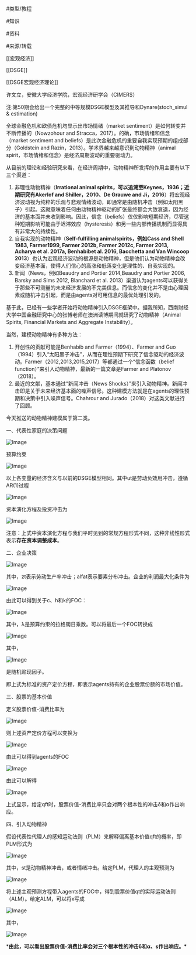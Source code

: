 #类型/教程

#知识 

#资料 

#来源/转载



[[宏观经济]]

[[DSGE]]

[[DSGE宏观经济理论]]







许文立，安徽大学经济学院，宏观经济研学会（CIMERS）



注:第50期会给出一个完整的中等规模DSGE模型及其推导和Dynare(stoch_simul & estimation)



全球金融危机和欧债危机均显示出市场情绪（market sentiment）是如何转变并不断传播的（Nowzohour and Stracca，2017）。的确，市场情绪和信念（market sentiment and beliefs）是此次金融危机的重要自我实现预期的组成部分（Goldstein and Razin，2013）。学术界越来越意识到动物精神（animal spirit，市场情绪和信念）是经济周期波动的重要驱动力。



从目前的理论和经验研究来看，在经济周期中，动物精神所发挥的作用主要有以下三个渠道：

1. 非理性动物精神（**Irrational animal spirits，可以追溯至Keynes，1936；近期研究有Akerlof and Shiller，2010、De Grauwe and Ji，2016**）将宏观经济波动视为纯粹的乐观与悲观情绪波动，即通常是由随机冲击（例如太阳黑子）引起。这就意味着任何由动物精神驱动的扩张最终都会大致衰退，因为经济的基本面并未收到影响。因此，信念（beliefs）仅仅影响短期经济，尽管这种短期影响可能由于迟滞效应（hysteresis）和另一些内部传播机制而显得具有非常大的持续性。
1. 自我实现的动物精神（**Self-fulfilling animalspirits，例如Cass and Shell 1983, Farmer1999, Farmer 2012b, Farmer 2012c, Farmer 2013, Acharya et al. 2017a, Benhabibet al. 2016, Bacchetta and Van Wincoop 2013**）也认为宏观经济波动的根源是动物精神，但是他们认为动物精神会改变经济基本面，使得人们信心的高涨和低落变化是理性的、自我实现的。
1. 新闻（News，例如Beaudry and Portier 2014,Beaudry and Portier 2006, Barsky and Sims 2012, Blanchard et al. 2013）渠道认为agents可以获得关于那些不可测量的未来经济发展的不完美信息。而信念的变化并不是由心理因素或随机冲击引起，而是由agents对可用信息的最优处理引发的。



基于此，已经有一些学者开始将动物精神引入DSGE框架中。据我所知，西南财经大学中国金融研究中心的张博老师在澳洲读博期间就研究了动物精神（Animal Spirits, Financial Markets and Aggregate Instability）。



当然，建模动物精神有多种方法：

1. 开创性的贡献可能是Benhabib and Farmer（1994）、Farmer and Guo（1994）引入“太阳黑子冲击”，从而在理性预期下研究了信念驱动的经济波动。Farmer（2012,2013,2015,2017）等都通过一个“信念函数（belief function）”来引入动物精神，最新的一篇文章是Farmer and Platonov（2018）。
1. 最近的文献，基本通过“新闻冲击（News Shocks）”来引入动物精神。新闻冲击即是关于未来经济基本面的噪声信号。这种建模方法就是在agents的理性预期和决策中引入噪声信号。Chahrour and Jurado（2018）对这类文献进行了回顾。



今天推送的动物精神建模属于第二类。

一、代表性家庭的决策问题

![Image](640-20210302153709547.png)

预算约束

![Image](640-20210302153709584)

以上各变量的经济含义与以前的DSGE模型相同。其中ut是劳动负效用冲击，遵循AR(1)过程

![Image](640-20210302153709656.png)

资本演化方程及投资冲击为

![Image](640-20210302153709695.png)

注意：上式中资本演化方程与我们平时见到的常规方程形式不同，这种非线性形式表示**存在资本调整成本**。



二、企业决策

![Image](640-20210302153709678.png)

其中，zt表示劳动生产率冲击；alfat表示要素分布冲击。企业的利润最大化条件为

![Image](640-20210302153709650.png)

由此可以得到关于c、h和k的FOC：

![Image](640-20210302153709590)

其中，λ是预算约束的拉格朗日乘数。可以将最后一个FOC转换成

![Image](640-20210302153709642)

其中，

![Image](640-20210302153709619)

是随机贴现因子。

即上式为标准的资产定价方程，即表示agents持有的企业股票份额的市场价值。



三、股票的基本价值

定义股票价值-消费比率为

![Image](640-20210302153709656)

则上述资产定价方程可以变换为

![Image](640-20210302153709710.png)

由此可以得到agents的FOC

![Image](640-20210302153709682.png)

由此可以解得

![Image](640-20210302153709689.png)

上式显示，给定qft时，股票价值-消费比率只会对两个根本性的冲击δ和α作出响应。



四、引入动物精神

假设代表性代理人的感知运动法则（PLM）来解释偏离基本价值qft的概率，即PLM形式为

![Image](640-20210302153709713.png)

其中，st是动物精神冲击，或者情绪冲击。给定PLM，代理人的主观预测为

![Image](640-20210302153709717)

将上述主观预测方程带入agents的FOC中，得到股票价值qt的实际运动法则（ALM）。给定ALM，可以将x写成

![Image](640-20210302153709727.png)

其中，

![Image](640-20210302153709746)

***由此，可以看出股票价值-消费比率会对三个根本性的冲击δ和α、s作出响应。\***
